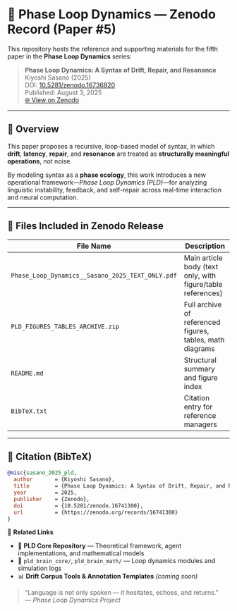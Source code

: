 # 📄 Phase Loop Dynamics — Zenodo Record (Paper #5)

This repository hosts the reference and supporting materials for the fifth paper in the **Phase Loop Dynamics** series:

> **Phase Loop Dynamics: A Syntax of Drift, Repair, and Resonance**  
> Kiyoshi Sasano (2025)  
> DOI: [10.5281/zenodo.16736820](https://doi.org/10.5281/zenodo.16736820)  
> Published: August 3, 2025  
> [🌐 View on Zenodo](https://zenodo.org/records/16736820)

---

## 📘 Overview

This paper proposes a recursive, loop-based model of syntax, in which **drift**, **latency**, **repair**, and **resonance** are treated as **structurally meaningful operations**, not noise.

By modeling syntax as a **phase ecology**, this work introduces a new operational framework—*Phase Loop Dynamics (PLD)*—for analyzing linguistic instability, feedback, and self-repair across real-time interaction and neural computation.

---

## 📂 Files Included in Zenodo Release

| File Name | Description |
|-----------|-------------|
| `Phase_Loop_Dynamics__Sasano_2025_TEXT_ONLY.pdf` | Main article body (text only, with figure/table references) |
| `PLD_FIGURES_TABLES_ARCHIVE.zip` | Full archive of referenced figures, tables, math diagrams |
| `README.md` | Structural summary and figure index |
| `BibTeX.txt` | Citation entry for reference managers |

---

## 📑 Citation (BibTeX)

```bibtex
@misc{sasano_2025_pld,
  author       = {Kiyoshi Sasano},
  title        = {Phase Loop Dynamics: A Syntax of Drift, Repair, and Resonance},
  year         = 2025,
  publisher    = {Zenodo},
  doi          = {10.5281/zenodo.16741300},
  url          = {https://zenodo.org/records/16741300}
}
```
🔗 **Related Links**

- 🔬 **PLD Core Repository** — Theoretical framework, agent implementations, and mathematical models  
- 🧠 `pld_brain_core/`, `pld_brain_math/` — Loop dynamics modules and simulation logs  
- 📊 **Drift Corpus Tools & Annotation Templates** *(coming soon)*  

> “Language is not only spoken — it hesitates, echoes, and returns.”  
> — *Phase Loop Dynamics Project*
